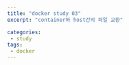 ```yaml
---
title: "docker study 03"
excerpt: "container와 host간의 파일 교환"

categories:
 - study
tags:
 - docker
---
```




